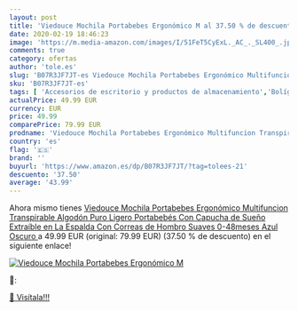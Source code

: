 ```yaml
---
layout: post
title: 'Viedouce Mochila Portabebes Ergonómico M al 37.50 % de descuento'
date: 2020-02-19 18:46:23
image: 'https://m.media-amazon.com/images/I/51FeT5CyExL._AC_._SL400_.jpg'
comments: true
category: ofertas
author: 'tole.es'
slug: 'B07R3JF7JT-es Viedouce Mochila Portabebes Ergonómico Multifuncion...'
sku: 'B07R3JF7JT-es'
tags: [ 'Accesorios de escritorio y productos de almacenamiento','Bolígrafos, lápices y útiles de escritura','Costura y manualidades','Dibujo','Estuches escolares','Hogar y cocina','Lápices','Marcadores','Material de oficina','Materiales de dibujo','Materiales, organizadores y dispensadores de escritorio','Oficina y papelería','Portaminas','Rotuladores y subrayadores','Subrayadores','mochila', ]
actualPrice: 49.99 EUR
currency: EUR
price: 49.99
comparePrice: 79.99 EUR
prodname: 'Viedouce Mochila Portabebes Ergonómico Multifuncion Transpirable Algodón Puro Ligero Portabebés Con Capucha de Sueño Extraíble en La Espalda Con Correas de Hombro Suaves  0-48meses   Azul Oscuro '
country: 'es'
flag: '🇪🇸'
brand: ''
buyurl: 'https://www.amazon.es/dp/B07R3JF7JT/?tag=tolees-21'
descuento: '37.50'
average: '43.99'
---
```


Ahora mismo tienes [Viedouce Mochila Portabebes Ergonómico Multifuncion Transpirable Algodón Puro Ligero Portabebés Con Capucha de Sueño Extraíble en La Espalda Con Correas de Hombro Suaves  0-48meses   Azul Oscuro ](https://www.amazon.es/dp/B07R3JF7JT/?tag=tolees-21) a 49.99 EUR (original: 79.99 EUR) (37.50 %  de descuento) en el siguiente enlace!

[![Viedouce Mochila Portabebes Ergonómico M](https://m.media-amazon.com/images/I/51FeT5CyExL._AC_._SL400_.jpg)](https://www.amazon.es/dp/B07R3JF7JT/?tag=tolees-21)

🔎:


[🛒 Visítala!!!](https://www.amazon.es/dp/B07R3JF7JT/?tag=tolees-21)
